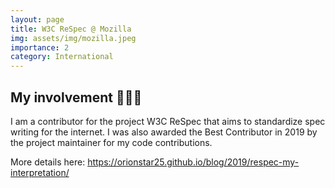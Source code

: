 ```yaml
---
layout: page
title: W3C ReSpec @ Mozilla
img: assets/img/mozilla.jpeg
importance: 2
category: International
---
```


## My involvement 👩🏻‍🏫

I am a contributor for the project W3C ReSpec that aims to standardize spec writing for the internet.
I was also awarded the Best Contributor in 2019 by the project maintainer for my code contributions.  

More details here: https://orionstar25.github.io/blog/2019/respec-my-interpretation/
